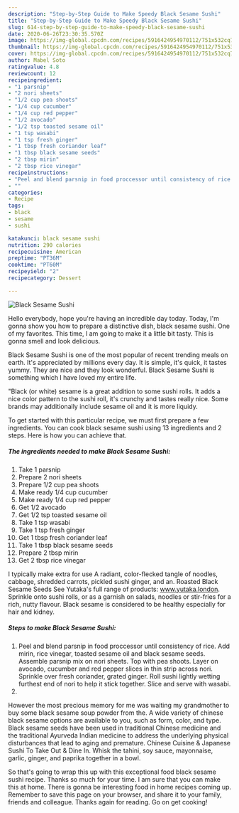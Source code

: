 ```yaml
---
description: "Step-by-Step Guide to Make Speedy Black Sesame Sushi"
title: "Step-by-Step Guide to Make Speedy Black Sesame Sushi"
slug: 614-step-by-step-guide-to-make-speedy-black-sesame-sushi
date: 2020-06-26T23:30:35.570Z
image: https://img-global.cpcdn.com/recipes/5916424954970112/751x532cq70/black-sesame-sushi-recipe-main-photo.jpg
thumbnail: https://img-global.cpcdn.com/recipes/5916424954970112/751x532cq70/black-sesame-sushi-recipe-main-photo.jpg
cover: https://img-global.cpcdn.com/recipes/5916424954970112/751x532cq70/black-sesame-sushi-recipe-main-photo.jpg
author: Mabel Soto
ratingvalue: 4.8
reviewcount: 12
recipeingredient:
- "1 parsnip"
- "2 nori sheets"
- "1/2 cup pea shoots"
- "1/4 cup cucumber"
- "1/4 cup red pepper"
- "1/2 avocado"
- "1/2 tsp toasted sesame oil"
- "1 tsp wasabi"
- "1 tsp fresh ginger"
- "1 tbsp fresh coriander leaf"
- "1 tbsp black sesame seeds"
- "2 tbsp mirin"
- "2 tbsp rice vinegar"
recipeinstructions:
- "Peel and blend parsnip in food proccessor until consistency of rice. Add mirin, rice vinegar, toasted sesame oil and black sesame seeds. Assemble parsnip mix on nori sheets. Top with pea shoots. Layer on avocado, cucumber and red pepper slices in thin strip across nori. Sprinkle over fresh coriander, grated ginger. Roll sushi lightly wetting furthest end of nori to help it stick together. Slice and serve with wasabi."
- ""
categories:
- Recipe
tags:
- black
- sesame
- sushi

katakunci: black sesame sushi 
nutrition: 290 calories
recipecuisine: American
preptime: "PT36M"
cooktime: "PT60M"
recipeyield: "2"
recipecategory: Dessert

---
```



![Black Sesame Sushi](https://img-global.cpcdn.com/recipes/5916424954970112/751x532cq70/black-sesame-sushi-recipe-main-photo.jpg)

Hello everybody, hope you're having an incredible day today. Today, I'm gonna show you how to prepare a distinctive dish, black sesame sushi. One of my favorites. This time, I am going to make it a little bit tasty. This is gonna smell and look delicious.

Black Sesame Sushi is one of the most popular of recent trending meals on earth. It's appreciated by millions every day. It is simple, it's quick, it tastes yummy. They are nice and they look wonderful. Black Sesame Sushi is something which I have loved my entire life.

&#34;Black (or white) sesame is a great addition to some sushi rolls. It adds a nice color pattern to the sushi roll, it&#39;s crunchy and tastes really nice. Some brands may additionally include sesame oil and it is more liquidy.


To get started with this particular recipe, we must first prepare a few ingredients. You can cook black sesame sushi using 13 ingredients and 2 steps. Here is how you can achieve that.

<!--inarticleads1-->

##### The ingredients needed to make Black Sesame Sushi:

1. Take 1 parsnip
1. Prepare 2 nori sheets
1. Prepare 1/2 cup pea shoots
1. Make ready 1/4 cup cucumber
1. Make ready 1/4 cup red pepper
1. Get 1/2 avocado
1. Get 1/2 tsp toasted sesame oil
1. Take 1 tsp wasabi
1. Take 1 tsp fresh ginger
1. Get 1 tbsp fresh coriander leaf
1. Take 1 tbsp black sesame seeds
1. Prepare 2 tbsp mirin
1. Get 2 tbsp rice vinegar


I typically make extra for use A radiant, color-flecked tangle of noodles, cabbage, shredded carrots, pickled sushi ginger, and an. Roasted Black Sesame Seeds See Yutaka&#39;s full range of products: www.yutaka.london. Sprinkle onto sushi rolls, or as a garnish on salads, noodles or stir-fries for a rich, nutty flavour. Black sesame is considered to be healthy especially for hair and kidney. 

<!--inarticleads2-->

##### Steps to make Black Sesame Sushi:

1. Peel and blend parsnip in food proccessor until consistency of rice. Add mirin, rice vinegar, toasted sesame oil and black sesame seeds. Assemble parsnip mix on nori sheets. Top with pea shoots. Layer on avocado, cucumber and red pepper slices in thin strip across nori. Sprinkle over fresh coriander, grated ginger. Roll sushi lightly wetting furthest end of nori to help it stick together. Slice and serve with wasabi.
1. 


However the most precious memory for me was waiting my grandmother to buy some black sesame soup powder from the. A wide variety of chinese black sesame options are available to you, such as form, color, and type. Black sesame seeds have been used in traditional Chinese medicine and the traditional Ayurveda Indian medicine to address the underlying physical disturbances that lead to aging and premature. Chinese Cuisine &amp; Japanese Sushi To Take Out &amp; Dine In. Whisk the tahini, soy sauce, mayonnaise, garlic, ginger, and paprika together in a bowl. 

So that's going to wrap this up with this exceptional food black sesame sushi recipe. Thanks so much for your time. I am sure that you can make this at home. There is gonna be interesting food in home recipes coming up. Remember to save this page on your browser, and share it to your family, friends and colleague. Thanks again for reading. Go on get cooking!
